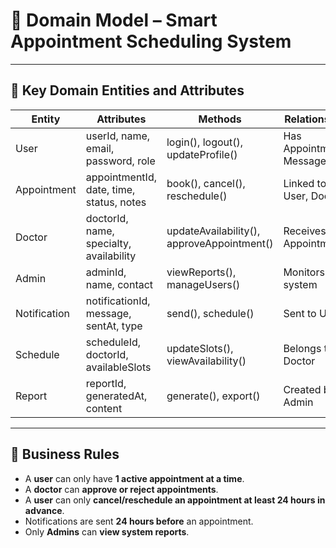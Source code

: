 # 🧠 Domain Model – Smart Appointment Scheduling System

---

## 📌 Key Domain Entities and Attributes

| Entity      | Attributes                                 | Methods                                  | Relationships                                |
|-------------|--------------------------------------------|------------------------------------------|----------------------------------------------|
| User        | userId, name, email, password, role        | login(), logout(), updateProfile()       | Has Appointments, Messages                   |
| Appointment | appointmentId, date, time, status, notes   | book(), cancel(), reschedule()           | Linked to User, Doctor                        |
| Doctor      | doctorId, name, specialty, availability    | updateAvailability(), approveAppointment()| Receives Appointments                         |
| Admin       | adminId, name, contact                     | viewReports(), manageUsers()             | Monitors system                               |
| Notification| notificationId, message, sentAt, type      | send(), schedule()                       | Sent to User                                  |
| Schedule    | scheduleId, doctorId, availableSlots       | updateSlots(), viewAvailability()        | Belongs to Doctor                             |
| Report      | reportId, generatedAt, content             | generate(), export()                     | Created by Admin                              |

---

## 🧾 Business Rules

- A **user** can only have **1 active appointment at a time**.
- A **doctor** can **approve or reject appointments**.
- A **user** can only **cancel/reschedule an appointment at least 24 hours in advance**.
- Notifications are sent **24 hours before** an appointment.
- Only **Admins** can **view system reports**.
